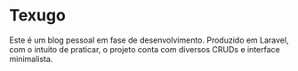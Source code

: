 # Texugo

Este é um blog pessoal em fase de desenvolvimento. Produzido em Laravel, com o intuito de praticar, o projeto conta com diversos CRUDs e interface minimalista.
